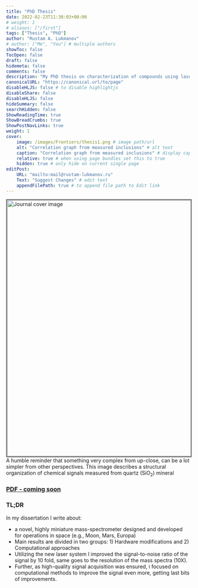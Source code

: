 ```yaml
---
title: "PhD Thesis"
date: 2022-02-23T11:30:03+00:00
# weight: 1
# aliases: ["/first"]
tags: ["Thesis", "PhD"]
author: "Rustam A. Lukmanov"
# author: ["Me", "You"] # multiple authors
showToc: false
TocOpen: false
draft: false
hidemeta: false
comments: false
description: "My PhD thesis on characterization of compounds using laser-based mass-spectrometry"
canonicalURL: "https://canonical.url/to/page"
disableHLJS: false # to disable highlightjs
disableShare: false
disableHLJS: false
hideSummary: false
searchHidden: false
ShowReadingTime: true
ShowBreadCrumbs: true
ShowPostNavLinks: true
weight: 1
cover:
    image: /images/Frontiers/thesis1.png # image path/url
    alt: "Correlation graph from measured inclusions" # alt text
    caption: "Correlation graph from measured inclusions" # display caption under cover
    relative: true # when using page bundles set this to true
    hidden: true # only hide on current single page
editPost:
    URL: "mailto:mail@rustam-lukmanov.ru"
    Text: "Suggest Changes" # edit text
    appendFilePath: true # to append file path to Edit link
---
```


<a  href= https://www.frontiersin.org/articles/10.3389/frai.2021.668163/full><img src='/images/Frontiers/thesis1.png' alt='Journal cover image' width='700'  padding ='50' align='middle' style="border:3px solid grey"></a>
A humble reminder that something very complex from up-close, can be a lot simpler from other perspectives. This image describes a structural organization of chemical signals measured from quartz (SiO<sub>2</sub>) mineral

### [PDF - coming soon](/PDF/frai-04-668163)

### TL;DR

In my dissertation I write about:

- a novel, highly miniature mass-spectrometer designed and developed for operations in space (e.g., Moon, Mars, Europa)
- Main results are divided in two groups: 1) Hardware modifications and 2) Computational approaches
- Utilizing the new laser system I improved the signal-to-noise ratio of the signal by 10 fold, same goes to the resolution of the mass spectra (10X).
- Further, as high-quality signal acquisition was ensured, i focused on computational methods to improve the signal even more, getting last bits of improvements.

